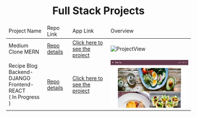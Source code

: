 <p align="center"> 
  
<h1 align="center">Full Stack Projects</h1>

</p>

<table>
    <thead>
        <tr>
            <td>Project Name</td>
            <td>Repo Link</td>
            <td>App Link</td>
            <td>Overview</td>
        </tr>
    </thead>
    <tbody> 
        <tr>
            <td>Medium Clone MERN</td>
            <td><a href="https://github.com/nurkocar/medium-mern-project" target="_blank">Repo details</a></td>
            <td><a href="https://medium-mern-clone.herokuapp.com/" target="_blank">Click here to see the project</a></td>
            <td><img style="width:500px;" src="./gifs/MediumClone.gif" alt="ProjectView" height=130></td> 
        </tr>
        <tr>
            <td>Recipe Blog <br> Backend-DJANGO <br> Frontend-REACT <br> ( In Progress )</td>
            <td><a href="https://github.com/nurkocar/BlogProject-Frontend-React" target="_blank">Repo details</a></td>
            <td><a href="https://myrecipeblog.herokuapp.com/" target="_blank">Click here to see the project</a></td>
            <td><img style="width:500px;" src="./images/RecipeBlog1.PNG" alt="ProjectView" height=130></td> 
        </tr>
        
</tbody>
</table>
